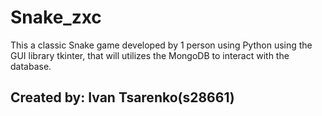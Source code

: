 # Snake_zxc
This a classic Snake game developed by 1 person using Python using the GUI library tkinter, that will utilizes the MongoDB to interact with the database.
## Created by: Ivan Tsarenko(s28661)
